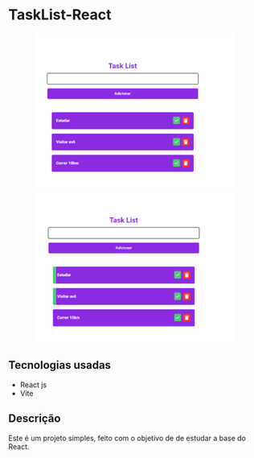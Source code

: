 
# TaskList-React

<div align='center'>
  <img src='src/assets/toReadMe/TaskListRM-2.png' width='400' heigth='400' />
  <img src='src/assets/toReadMe/TaskListRM-3.png' width='400' heigth='400' />
</div>

<div>
  <h2>Tecnologias usadas</h2>
  
  <ul>
    <li>React js</li>
    <li>Vite</li>
  </ul>
</div>

<div>
  <h2>Descrição</h2>
  
  <p>
    Este é um projeto simples, feito com o objetivo de de estudar a base do React.
  </p>
</div>
